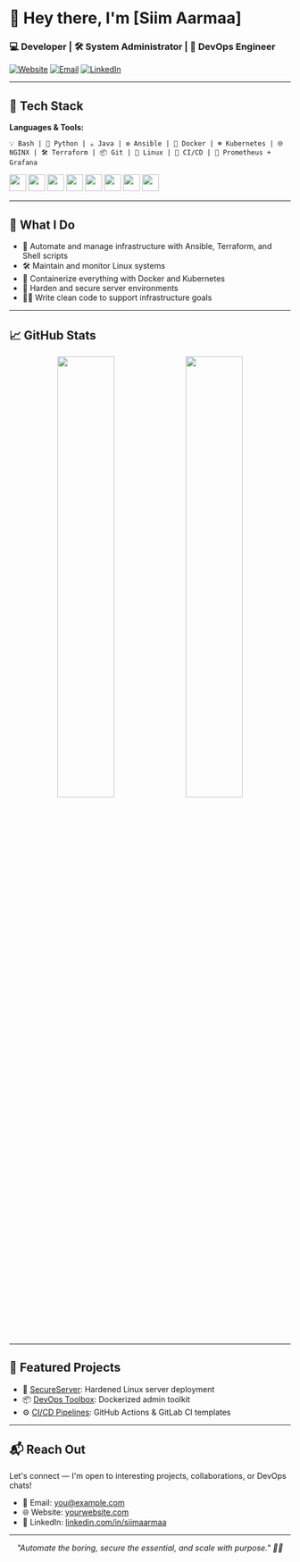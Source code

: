 # 👋 Hey there, I'm [Siim Aarmaa]

### 💻 Developer | 🛠️ System Administrator | 🚀 DevOps Engineer

[![Website](https://img.shields.io/badge/Website-Visit-blue?style=flat-square&logo=google-chrome)](https://yourwebsite.com)
[![Email](https://img.shields.io/badge/Email-you@example.com-red?style=flat-square&logo=gmail)](mailto:you@example.com)
[![LinkedIn](https://img.shields.io/badge/LinkedIn-Connect-blue?style=flat-square&logo=linkedin)](https://linkedin.com/in/yourprofile)

---

## 🧰 Tech Stack

**Languages & Tools:**

```
💡 Bash | 🐍 Python | ☕ Java | ⚙️ Ansible | 🐳 Docker | ☸️ Kubernetes | 🌐 NGINX | 🛠️ Terraform | 📦 Git | 🐧 Linux | 🧪 CI/CD | 📡 Prometheus + Grafana
```

<p>
  <img src="https://cdn.jsdelivr.net/gh/devicons/devicon/icons/bash/bash-original.svg" width="30"/>
  <img src="https://cdn.jsdelivr.net/gh/devicons/devicon/icons/python/python-original.svg" width="30"/>
  <img src="https://cdn.jsdelivr.net/gh/devicons/devicon/icons/docker/docker-original.svg" width="30"/>
  <img src="https://cdn.jsdelivr.net/gh/devicons/devicon/icons/kubernetes/kubernetes-plain.svg" width="30"/>
  <img src="https://cdn.jsdelivr.net/gh/devicons/devicon/icons/ansible/ansible-original.svg" width="30"/>
  <img src="https://cdn.jsdelivr.net/gh/devicons/devicon/icons/linux/linux-original.svg" width="30"/>
  <img src="https://cdn.jsdelivr.net/gh/devicons/devicon/icons/nginx/nginx-original.svg" width="30"/>
  <img src="https://cdn.jsdelivr.net/gh/devicons/devicon/icons/git/git-original.svg" width="30"/>
</p>

---

## 🔧 What I Do

- 🧩 Automate and manage infrastructure with Ansible, Terraform, and Shell scripts
- 🛠️ Maintain and monitor Linux systems
- 🐳 Containerize everything with Docker and Kubernetes
- 🔐 Harden and secure server environments
- 👨‍💻 Write clean code to support infrastructure goals

---

## 📈 GitHub Stats

<p align="center">
  <img src="https://github-readme-stats.vercel.app/api?username=siimaarmaa&show_icons=true&theme=tokyonight" width="45%" />
  <img src="https://github-readme-stats.vercel.app/api/top-langs/?username=siimaarmaa&layout=compact&theme=tokyonight" width="45%" />
</p>

---

## 🧪 Featured Projects

- 🔐 [SecureServer](https://github.com/yourusername/secureserver): Hardened Linux server deployment
- 📦 [DevOps Toolbox](https://github.com/yourusername/devops-toolbox): Dockerized admin toolkit
- ⚙️ [CI/CD Pipelines](https://github.com/yourusername/cicd-pipelines): GitHub Actions & GitLab CI templates

---

## 📬 Reach Out

Let's connect — I'm open to interesting projects, collaborations, or DevOps chats!

- 📧 Email: [you@example.com](mailto:you@example.com)
- 🌐 Website: [yourwebsite.com](https://yourwebsite.com)
- 💬 LinkedIn: [linkedin.com/in/siimaarmaa](https://www.linkedin.com/in/siimaarmaa/)

---

<p align="center"><em>"Automate the boring, secure the essential, and scale with purpose." 🧘‍♂️</em></p>
